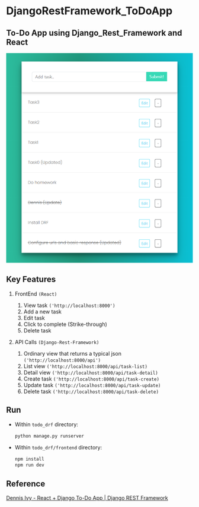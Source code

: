 # DjangoRestFramework_ToDoApp
## To-Do App using Django_Rest_Framework and React

![ToDoApp_Screen_Shot](ToDoApp_screenshot.png)

## Key Features
1. FrontEnd `(React)`
    1. View task `('http://localhost:8000')`
    2. Add a new task
    3. Edit task
    4. Click to complete (Strike-through)
    5. Delete task

2. API Calls `(Django-Rest-Framework)`
    1. Ordinary view that returns a typical json `('http://localhost:8000/api')`
    2. List view `('http://localhost:8000/api/task-list)`
    3. Detail view `('http://localhost:8000/api/task-detail)`
    4. Create task `('http://localhost:8000/api/task-create)`
    5. Update task `('http://localhost:8000/api/task-update)`
    6. Delete task `('http://localhost:8000/api/task-delete)`

## Run
* Within `todo_drf` directory:
    ```bash
    python manage.py runserver
    ```
* Within `todo_drf/frontend` directory:
    ```bash
    npm install
    npm run dev
    ```

## Reference
[Dennis Ivy - React + Django To-Do App | Django REST Framework](https://www.youtube.com/watch?v=W9BjUoot2Eo)